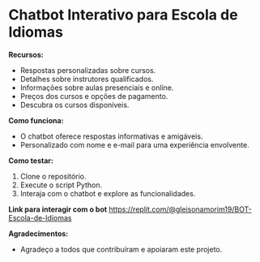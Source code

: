 # Chatbot Interativo para Escola de Idiomas

**Recursos:**
- Respostas personalizadas sobre cursos.
- Detalhes sobre instrutores qualificados.
- Informações sobre aulas presenciais e online.
- Preços dos cursos e opções de pagamento.
- Descubra os cursos disponíveis.

**Como funciona:**
- O chatbot oferece respostas informativas e amigáveis.
- Personalizado com nome e e-mail para uma experiência envolvente.

**Como testar:**
1. Clone o repositório.
2. Execute o script Python.
3. Interaja com o chatbot e explore as funcionalidades.

**Link para interagir com o bot**
https://replit.com/@gleisonamorim19/BOT-Escola-de-Idiomas

**Agradecimentos:**
- Agradeço a todos que contribuíram e apoiaram este projeto.


